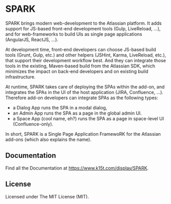 # SPARK

SPARK brings modern web-development to the Atlassian platform. It adds support for JS-based front-end development 
tools (Gulp, LiveReload, ...), and for web-frameworks to build UIs as single page applications (AngularJS, 
ReactJS, ...).

At development time, front-end developers can choose JS-based build tools (Grunt, Gulp, etc.) and other helpers 
(JSHint, Karma, LiveReload, etc.), that support their development workflow best. And they can integrate those 
tools in the existing, Maven-based build from the Atlassian SDK, which minimizes the impact on back-end developers 
and on existing build infrastructure.

At runtime, SPARK takes care of deploying the SPAs within the add-on, and integrates the SPAs in the UI of the 
host application (JIRA, Confluence, ...). Therefore add-on developers can integrate SPAs as the following types:
* a Dialog App runs the SPA in a modal dialog,
* an Admin App runs the SPA as a page in the global admin UI.
* a Space App (cool name, eh?) runs the SPA as a page in space-level UI (Confluence-only).

In short, SPARK is a Single Page Application FramewoRK for the Atlassian add-ons (which also explains the name).


## Documentation
Find all the Documentation at https://www.k15t.com/display/SPARK.
                                 

## License

Licensed under The MIT License (MIT).

